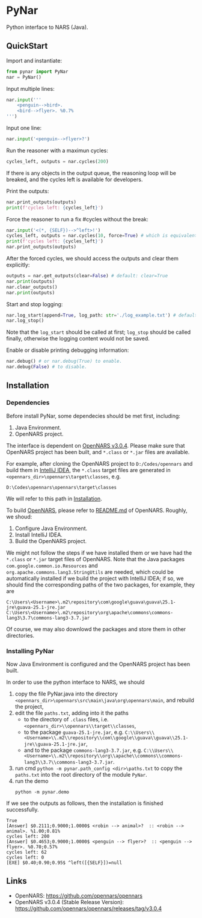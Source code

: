 # PyNar

Python interface to NARS (Java).

## QuickStart

Import and instantiate:

``` Python
from pynar import PyNar
nar = PyNar()
```

Input multiple lines:

``` Python
nar.input('''
    <penguin-->bird>.
    <bird-->flyer>. %0.7%
''')
```

Input one line:

```Python
nar.input('<penguin-->flyer>?')
```

Run the reasoner with a maximun cycles:

```Python
cycles_left, outputs = nar.cycles(200)
```

If there is any objects in the output queue, the reasoning loop will be breaked, and the cycles left is available for developers.

Print the outputs:
```Python
nar.print_outputs(outputs)
print(f'cycles left: {cycles_left}')
```

Force the reasoner to run a fix #cycles without the break:

```Python
nar.input('<(*, {SELF})-->^left>!')
cycles_left, outputs = nar.cycles(10, force=True) # which is equivalent to `nar.input('10')`
print(f'cycles left: {cycles_left}')
nar.print_outputs(outputs)
```

After the forced cycles, we should access the outputs and clear them explicitly:

```Python
outputs = nar.get_outputs(clear=False) # default: clear=True
nar.print(outputs)
nar.clear_outputs()
nar.print(outputs)
```

Start and stop logging:

```Python
nar.log_start(append=True, log_path: str='./log_example.txt') # default: append=False, log_path: str='./log.txt'
nar.log_stop()
```

Note that the `log_start` should be called at first; `log_stop` should be called finally, otherwise the logging content would not be saved.

Enable or disable printing debugging information:

```Python
nar.debug() # or nar.debug(True) to enable.
nar.debug(False) # to disable.
```


## Installation

### Dependencies

Before install PyNar, some dependecies should be met first, including:

1. Java Environment.
2. OpenNARS project.

The interface is dependent on [OpenNARS v3.0.4][1]. Please make sure that OpenNARS project has been built, and `*.class` or `*.jar` files are available.

For example, after cloning the OpenNARS project to `D:/Codes/opennars` and build them in [IntelliJ IDEA](https://www.jetbrains.com/idea/download/), the `*.class` target files are generated in `<opennars_dir>\opennars\target\classes`, e.g. 

```
D:\Codes\opennars\opennars\target\classes
```

We will refer to this path in [Installation](#installation).

To build [OpenNARS][3], please refer to [README.md][2] of OpenNARS. Roughly, we shoud:

1. Configure Java Environment.
2. Install IntelliJ IDEA.
3. Build the OpenNARS project.

We might not follow the steps if we have installed them or we have had the `*.class` or `*.jar` target files of OpenNARS. Note that the Java packages `com.google.common.io.Resources` and `org.apache.commons.lang3.StringUtils` are needed, which could be automatically installed if we build the project with IntelliJ IDEA; if so, we should find the corresponding paths of the two packages, for example, they are

```
C:\Users\<Username>\.m2\repository\com\google\guava\guava\25.1-jre\guava-25.1-jre.jar
C:\Users\<Username>\.m2\repository\org\apache\commons\commons-lang3\3.7\commons-lang3-3.7.jar
```

Of course, we may also downlowd the packages and store them in other directories.


### Installing PyNar

Now Java Environment is configured and the OpenNARS project has been built.

In order to use the python interface to NARS, we should

1. copy the file PyNar.java into the directory `<opennars_dir>\opennars\src\main\java\org\opennars\main`, and rebuild the project,
2. edit the file `paths.txt`, adding into it the paths
   -  to the directory of `.class` files, i.e. `<opennars_dir>\\opennars\\target\\classes`,
   - to the package `guava-25.1-jre.jar`, e.g. `C:\\Users\\<Username>\\.m2\\repository\\com\\google\\guava\\guava\\25.1-jre\\guava-25.1-jre.jar`,
   - and to the package `commons-lang3-3.7.jar`, e.g. `C:\\Users\\<Username>\\.m2\\repository\\org\\apache\\commons\\commons-lang3\\3.7\\commons-lang3-3.7.jar`.
3. run cmd `python -m pynar.path_config <dir>\paths.txt` to copy the `paths.txt` into the root directory of the module `PyNar`.
4. run the demo
   ```
   python -m pynar.demo
   ```

If we see the outputs as follows, then the installation is finished successfully.

```
True
[Answer] $0.2111;0.9000;1.0000$ <robin --> animal>?  :: <robin --> animal>. %1.00;0.81% 
cycles left: 200
[Answer] $0.4653;0.9000;1.0000$ <penguin --> flyer>?  :: <penguin --> flyer>. %0.70;0.57% 
cycles left: 62
cycles left: 0
[EXE] $0.40;0.90;0.95$ ^left([{SELF}])=null
```

## Links

 - OpenNARS: https://github.com/opennars/opennars
 - OpenNARS v3.0.4 (Stable Release Version): https://github.com/opennars/opennars/releases/tag/v3.0.4

[1]: https://github.com/opennars/opennars/releases/tag/v3.0.4
[2]: https://github.com/opennars/opennars/blob/master/README.md
[3]: https://github.com/opennars/opennars